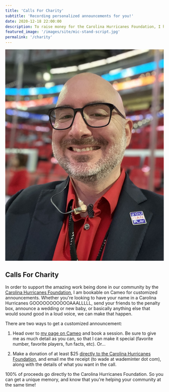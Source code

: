 ```yaml
---
title: 'Calls For Charity'
subtitle: 'Recording personalized announcements for you!'
date: 2020-12-18 22:00:00
description: To raise money for the Carolina Hurricanes Foundation, I have partnered with Cameo to record personalized goal calls and other announcements.
featured_image: '/images/site/mic-stand-script.jpg'
permalink: '/charity'
---
```


![](/images/site/wade-in-box.jpg)

## Calls For Charity

In order to support the amazing work being done in our community by the [Carolina Hurricanes Foundation](https://www.nhl.com/hurricanes/community/foundation/), I am bookable on Cameo for customized announcements. Whether you're looking to have your name in a Carolina Hurricanes GOOOOOOOOOOOAAALLLLL, send your friends to the penalty box, announce a wedding or new baby, or basically anything else that would sound good in a loud voice, we can make that happen.

There are two ways to get a customized announcement:

1. Head over to [my page on Cameo](https://www.cameo.com/minter) and book a session. Be sure to give me as much detail as you can, so that I can make it special (favorite number, favorite players, fun facts, etc). Or...

2. Make a donation of at least $25 [directly to the Carolina Hurricanes Foundation](https://carolinahurricanesfoundation.org/forms/donate), and email me the receipt (to wade at wademinter dot com), along with the details of what you want in the call.

100% of proceeds go directly to the Carolina Hurricanes Foundation. So you can get a unique memory, and know that you're helping your community at the same time!

